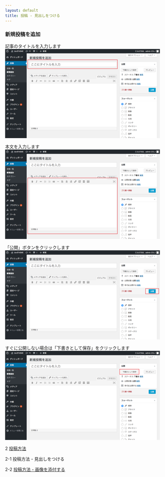 ```yaml
---
layout: default
title: 投稿 - 見出しをつける
---
```


### 新規投稿を追加

記事のタイトルを入力します
![kana](./images/toukou-1-1.png)

本文を入力します
![kana](./images/toukou-1-2.png)


「公開」ボタンをクリックします
![kana](./images/toukou-1-3.png)


すぐに公開しない場合は「下書きとして保存」をクリックします
![kana](./images/toukou-1-4.png)



2 [投稿方法](./index.md) 

2-1 投稿方法 - 見出しをつける

2-2 [投稿方法 - 画像を添付する](./index-2.md)
